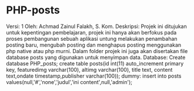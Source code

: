 # PHP-posts
Versi: 1 Oleh: Achmad Zainul Falakh, S. Kom. Deskripsi: Projek ini ditujukan untuk kepentingan pembelajaran, projek ini hanya akan berfokus pada proses pembangunan sebuah aplikasi untung melakukan penambahan posting baru, mengubah posting dan menghapus posting menggunakan php native atau php murni. Dalam folder projek ini juga akan disertakan file database posts yang digunakan untuk menyimpan data. Database: Create database PHP_posts; create table posts(id int(11) auto_increment primary key, featuredimg varchar(100), altimg varchar(100), title text, content text,ondate timestamp,publisher varchar(100));  dummy: insert into posts values(null,'#','none','judul','ini content',null,'admin');
